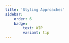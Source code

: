 ```yaml
---
title: 'Styling Approaches'
sidebar:
    order: 6
    badge:
        text: WIP
        variant: tip
---
```

